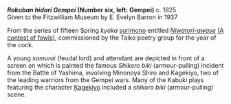 **_Rokuban hidari  Gempei_ (Number six, left: Gempei)**
c. 1825  
Given to the Fitzwilliam Museum by E. Evelyn Barron in 1937


From the series of fifteen Spring _kyoka_ [surimono](/context/textP) entitled _[Niwatori-awase](KUN/kunp482.htm)_ [(A contest of fowls)](KUN/kunp482.htm), commissioned by the Taiko poetry group for the year of the cock.

A young _samurai_ (feudal lord) and attendant are depicted in front of a screen on which is painted the famous _Shikoro biki_ (armour-pulling) incident from the Battle of Yashima, involving Minonoya Shiro and Kagekiyo, two of the leading warriors from the Gempei wars. Many of the Kabuki plays featuring the character [Kagekiyo](/exhibition/group-14) included a _shikoro biki_ (armour-pulling) scene.
